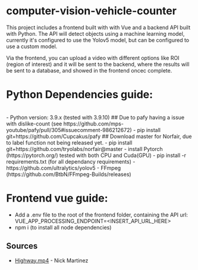 # computer-vision-vehicle-counter

This project includes a frontend built with with Vue and a backend API built with Python.
The API will detect objects using a machine learning model, currently it's configured to use the Yolov5 model, but can be configured
to use a custom model.

Via the frontend, you can upload a video with different options like ROI (region of interest) and it will be sent to the backend,
where the results will be sent to a database, and showed in the frontend oncec complete.

# Python Dependencies guide:
<br>
- Python version: 3.9.x (tested with 3.9.10)
## Due to pafy having a issue with dislike-count (see https://github.com/mps-youtube/pafy/pull/305#issuecomment-986212672)
- pip install git+https://github.com/Cupcakus/pafy
## Download master for Norfair, due to label function not being released yet.
- pip install git+https://github.com/tryolabs/norfair@master 
- install Pytorch (https://pytorch.org/) tested with both CPU and Cuda(GPU)
- pip install -r requirements.txt (for all dependancy requirements)
- https://github.com/ultralytics/yolov5
- FFmpeg (https://github.com/BtbN/FFmpeg-Builds/releases)<br>

# Frontend vue guide:<br>
- Add a .env file to the root of the frontend folder, containing the API url: <br>
  VUE_APP_PROCESSING_ENDPOINT=<INSERT_API_URL_HERE>
- npm i (to install all node dependencies)


## Sources

- [Highway.mp4](https://www.youtube.com/watch?v=KBsqQez-O4w) - Nick Martinez
